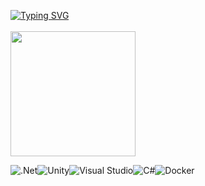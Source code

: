 [![Typing SVG](https://readme-typing-svg.herokuapp.com?color=%2336BCF7&lines=This+man+ate+my+son)](https://git.io/typing-svg)<BR></BR>
<img src="https://i.imgur.com/9B3PLXE.jpg" width="200" />

![.Net](https://img.shields.io/badge/.NET-5C2D91?style=for-the-badge&logo=.net&logoColor=white)![Unity](https://img.shields.io/badge/unity-%23000000.svg?style=for-the-badge&logo=unity&logoColor=white)![Visual Studio](https://img.shields.io/badge/Visual%20Studio-5C2D91.svg?style=for-the-badge&logo=visual-studio&logoColor=white)![C#](https://img.shields.io/badge/c%23-%23239120.svg?style=for-the-badge&logo=c-sharp&logoColor=white)![Docker](https://img.shields.io/badge/docker-%230db7ed.svg?style=for-the-badge&logo=docker&logoColor=white)

<!--
**MnzCrsh/MnzCrsh** is a ✨ _special_ ✨ repository because its `README.md` (this file) appears on your GitHub profile.

Here are some ideas to get you started:

- 🔭 I’m currently working on ...
- 🌱 I’m currently learning ...
- 👯 I’m looking to collaborate on ...
- 🤔 I’m looking for help with ...
- 💬 Ask me about ...
- 📫 How to reach me: ...
- 😄 Pronouns: ...
- ⚡ Fun fact: ...
-->
